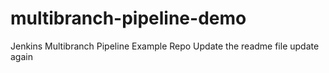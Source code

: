 # multibranch-pipeline-demo
Jenkins Multibranch Pipeline Example Repo
Update the readme file
update again
